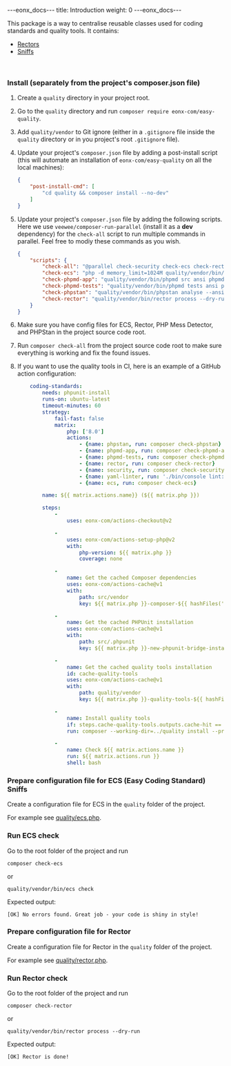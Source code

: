 ---eonx_docs--- title: Introduction weight: 0 ---eonx_docs---

This package is a way to centralise reusable classes used for coding standards and quality tools. It contains:

- [Rectors][2]
- [Sniffs][3]

<br>

### Install (separately from the project's composer.json file)

1. Create a `quality` directory in your project root.
2. Go to the `quality` directory and run `composer require eonx-com/easy-quality`.
3. Add `quality/vendor` to Git ignore (either in a `.gitignore` file inside the `quality` directory or in you project's root `.gitignore` file).
4. Update your project's `composer.json` file by adding a post-install script (this will automate an installation of `eonx-com/easy-quality` on all the local machines):

    ```json
    {
        "post-install-cmd": [
            "cd quality && composer install --no-dev"
        ]
    }
    ```

5. Update your project's `composer.json` file by adding the following scripts. Here we use `veewee/composer-run-parallel` (install it as a **dev** dependency) for the `check-all` script to run multiple commands in parallel. Feel free to modiy these
   commands as you wish.

    ```json
    {
        "scripts": {
            "check-all": "@parallel check-security check-ecs check-rector check-phpmd-app check-phpmd-tests check-phpstan",
            "check-ecs": "php -d memory_limit=1024M quality/vendor/bin/ecs check --clear-cache",
            "check-phpmd-app": "quality/vendor/bin/phpmd src ansi phpmd.app.xml",
            "check-phpmd-tests": "quality/vendor/bin/phpmd tests ansi phpmd.tests.xml",
            "check-phpstan": "quality/vendor/bin/phpstan analyse --ansi --memory-limit=1000M",
            "check-rector": "quality/vendor/bin/rector process --dry-run"
        }
    }
    ```

6. Make sure you have config files for ECS, Rector, PHP Mess Detector, and PHPStan in the project source code root.
7. Run `composer check-all` from the project source code root to make sure everything is working and fix the found issues.
8. If you want to use the quality tools in CI, here is an example of a GitHub action configuration:

    ```yaml
        coding-standards:
            needs: phpunit-install
            runs-on: ubuntu-latest
            timeout-minutes: 60
            strategy:
                fail-fast: false
                matrix:
                    php: ['8.0']
                    actions:
                        - {name: phpstan, run: composer check-phpstan}
                        - {name: phpmd-app, run: composer check-phpmd-app}
                        - {name: phpmd-tests, run: composer check-phpmd-tests}
                        - {name: rector, run: composer check-rector}
                        - {name: security, run: composer check-security}
                        - {name: yaml-linter, run: './bin/console lint:yaml config src translations --parse-tags'}
                        - {name: ecs, run: composer check-ecs}
    
            name: ${{ matrix.actions.name}} (${{ matrix.php }})
    
            steps:
                -
                    uses: eonx-com/actions-checkout@v2
    
                -
                    uses: eonx-com/actions-setup-php@v2
                    with:
                        php-version: ${{ matrix.php }}
                        coverage: none
    
                -
                    name: Get the cached Composer dependencies
                    uses: eonx-com/actions-cache@v1
                    with:
                        path: src/vendor
                        key: ${{ matrix.php }}-composer-${{ hashFiles('src/composer.lock') }}
    
                -
                    name: Get the cached PHPUnit installation
                    uses: eonx-com/actions-cache@v1
                    with:
                        path: src/.phpunit
                        key: ${{ matrix.php }}-new-phpunit-bridge-install-${{ hashFiles('src/phpunit.xml.dist') }}
    
                -
                    name: Get the cached quality tools installation
                    id: cache-quality-tools
                    uses: eonx-com/actions-cache@v1
                    with:
                        path: quality/vendor
                        key: ${{ matrix.php }}-quality-tools-${{ hashFiles('quality/composer.lock') }}
    
                -
                    name: Install quality tools
                    if: steps.cache-quality-tools.outputs.cache-hit == false
                    run: composer --working-dir=../quality install --prefer-dist --no-scripts --no-progress --no-interaction --no-dev
    
                -
                    name: Check ${{ matrix.actions.name }}
                    run: ${{ matrix.actions.run }}
                    shell: bash
    ```

### Prepare configuration file for ECS (Easy Coding Standard) Sniffs

Create a configuration file for ECS in the `quality` folder of the project.

For example see [quality/ecs.php](quality/ecs.php).

### Run ECS check

Go to the root folder of the project and run

```shell
composer check-ecs
```

or

```shell
quality/vendor/bin/ecs check
```

Expected output:

```
[OK] No errors found. Great job - your code is shiny in style!
```

### Prepare configuration file for Rector

Create a configuration file for Rector in the `quality` folder of the project.

For example see [quality/rector.php](quality/rector.php).

### Run Rector check

Go to the root folder of the project and run

```shell
composer check-rector
```

or

```shell
quality/vendor/bin/rector process --dry-run
```

Expected output:

```
[OK] Rector is done!
```

[1]: https://getcomposer.org/

[2]: https://github.com/rectorphp/rector

[3]: https://github.com/squizlabs/PHP_CodeSniffer
